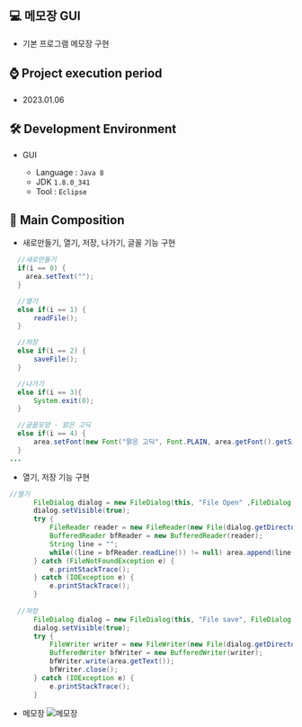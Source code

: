 ## 💻 메모장 GUI
 - 기본 프로그램 메모장 구현

## ⌚ Project execution period
  - 2023.01.06

## 🛠 Development Environment
- GUI
  
  - Language : `Java 8` 
  - JDK `1.8.0_341`
  - Tool : `Eclipse`

## 📃 Main Composition
  - 새로만들기, 열기, 저장, 나가기, 글꼴 기능 구현
  ```java
	//새로만들기
	if(i == 0) {
      area.setText("");
	}
  
	//열기
	else if(i == 1) {
	    readFile();
	}
  
	//저장
	else if(i == 2) {
	    saveFile();
	}
  
	//나가기
    else if(i == 3){
	    System.exit(0);
	}
  
    //글꼴모양 - 맑은 고딕
    else if(i == 4) {
	    area.setFont(new Font("맑은 고딕", Font.PLAIN, area.getFont().getSize()));
	}
  ...
  ```
  
  - 열기, 저장 기능 구현
  ```java
  //열기
		FileDialog dialog = new FileDialog(this, "File Open" ,FileDialog.LOAD);
		dialog.setVisible(true);
		try {
			FileReader reader = new FileReader(new File(dialog.getDirectory() + "/" + dialog.getFile()));
			BufferedReader bfReader = new BufferedReader(reader);
			String line = "";
			while((line = bfReader.readLine()) != null) area.append(line + "\n");
		} catch (FileNotFoundException e) {
			e.printStackTrace();
		} catch (IOException e) {
			e.printStackTrace();
		}
	
	//저장
		FileDialog dialog = new FileDialog(this, "File save", FileDialog.SAVE);
		dialog.setVisible(true);
		try {
			FileWriter writer = new FileWriter(new File(dialog.getDirectory() + "/" + dialog.getFile()));
			BufferedWriter bfWriter = new BufferedWriter(writer);
			bfWriter.write(area.getText());
			bfWriter.close();
		} catch (IOException e) {
			e.printStackTrace();
		}
  ```
  
  - 메모장
  ![메모장](https://user-images.githubusercontent.com/121646949/226096322-5da98a49-6e81-4e68-9678-b5f97dc3e338.gif)

